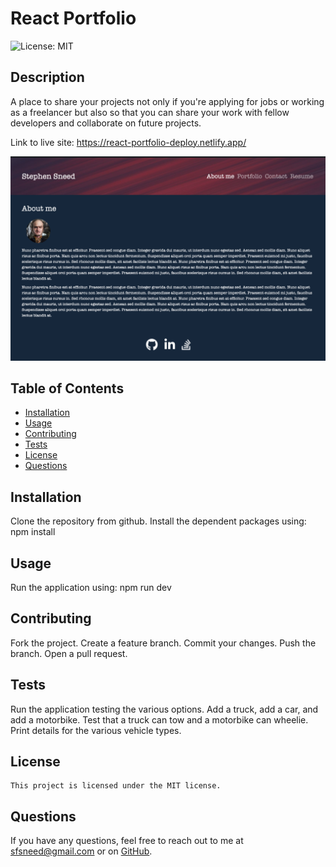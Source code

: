 # React Portfolio

![License: MIT](https://img.shields.io/badge/License-MIT-yellow.svg)

## Description

A place to share your projects not only if you're applying for jobs or working as a freelancer but also so that you can share your work with fellow developers and collaborate on future projects.

Link to live site:  https://react-portfolio-deploy.netlify.app/

![Alt text](/src/assets/Screenshot.png)

## Table of Contents

- [Installation](#installation)
- [Usage](#usage)
- [Contributing](#contributing)
- [Tests](#tests)
- [License](#license)
- [Questions](#questions)

## Installation

Clone the repository from github. Install the dependent packages using: npm install

## Usage

Run the application using: npm run dev<br>

## Contributing

Fork the project. Create a feature branch. Commit your changes. Push the branch. Open a pull request.

## Tests

Run the application testing the various options. Add a truck, add a car, and add a motorbike. Test that a truck can tow and a motorbike can wheelie. Print details for the various vehicle types.

## License

    This project is licensed under the MIT license.

## Questions

If you have any questions, feel free to reach out to me at [sfsneed@gmail.com](mailto:sfsneed@gmail.com) or on [GitHub](https://github.com/sfsneed70).
